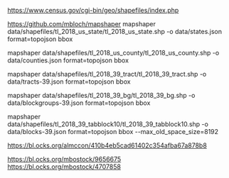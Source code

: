 https://www.census.gov/cgi-bin/geo/shapefiles/index.php

https://github.com/mbloch/mapshaper
mapshaper data/shapefiles/tl_2018_us_state/tl_2018_us_state.shp -o data/states.json format=topojson bbox

mapshaper data/shapefiles/tl_2018_us_county/tl_2018_us_county.shp -o data/counties.json format=topojson bbox

mapshaper data/shapefiles/tl_2018_39_tract/tl_2018_39_tract.shp -o data/tracts-39.json format=topojson bbox

mapshaper data/shapefiles/tl_2018_39_bg/tl_2018_39_bg.shp -o data/blockgroups-39.json format=topojson bbox

mapshaper data/shapefiles/tl_2018_39_tabblock10/tl_2018_39_tabblock10.shp -o data/blocks-39.json format=topojson bbox --max_old_space_size=8192 

https://bl.ocks.org/almccon/410b4eb5cad61402c354afba67a878b8

https://bl.ocks.org/mbostock/9656675
https://bl.ocks.org/mbostock/4707858